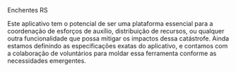 Enchentes RS

Este aplicativo tem o potencial de ser uma plataforma essencial para a coordenação de esforços de auxílio, distribuição de recursos, ou qualquer outra funcionalidade que possa mitigar os impactos dessa catástrofe. Ainda estamos definindo as especificações exatas do aplicativo, e contamos com a colaboração de voluntários para moldar essa ferramenta conforme as necessidades emergentes.

